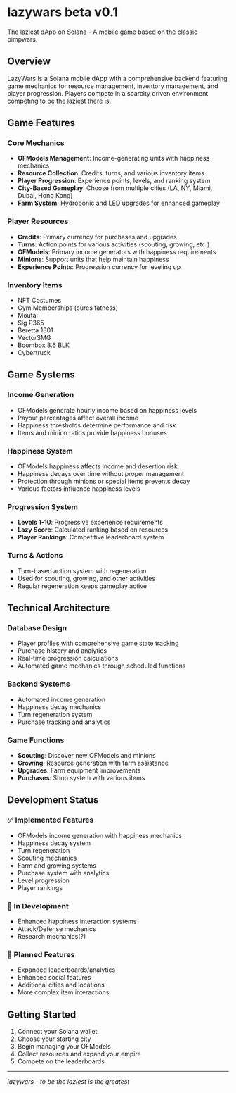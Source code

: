 # lazywars beta v0.1

The laziest dApp on Solana - A mobile game based on the classic pimpwars.

## Overview

LazyWars is a Solana mobile dApp with a comprehensive backend featuring game mechanics for resource management, inventory management, and player progression. Players compete in a scarcity driven environment competing to be the laziest there is.

## Game Features

### Core Mechanics
- **OFModels Management**: Income-generating units with happiness mechanics
- **Resource Collection**: Credits, turns, and various inventory items
- **Player Progression**: Experience points, levels, and ranking system
- **City-Based Gameplay**: Choose from multiple cities (LA, NY, Miami, Dubai, Hong Kong)
- **Farm System**: Hydroponic and LED upgrades for enhanced gameplay

### Player Resources
- **Credits**: Primary currency for purchases and upgrades
- **Turns**: Action points for various activities (scouting, growing, etc.)
- **OFModels**: Primary income generators with happiness requirements
- **Minions**: Support units that help maintain happiness
- **Experience Points**: Progression currency for leveling up

### Inventory Items
- NFT Costumes
- Gym Memberships (cures fatness)
- Moutai
- Sig P365
- Beretta 1301
- VectorSMG
- Boombox 8.6 BLK
- Cybertruck

## Game Systems

### Income Generation
- OFModels generate hourly income based on happiness levels
- Payout percentages affect overall income
- Happiness thresholds determine performance and risk
- Items and minion ratios provide happiness bonuses

### Happiness System
- OFModels happiness affects income and desertion risk
- Happiness decays over time without proper management
- Protection through minions or special items prevents decay
- Various factors influence happiness levels

### Progression System
- **Levels 1-10**: Progressive experience requirements
- **Lazy Score**: Calculated ranking based on resources
- **Player Rankings**: Competitive leaderboard system

### Turns & Actions
- Turn-based action system with regeneration
- Used for scouting, growing, and other activities
- Regular regeneration keeps gameplay active

## Technical Architecture

### Database Design
- Player profiles with comprehensive game state tracking
- Purchase history and analytics
- Real-time progression calculations
- Automated game mechanics through scheduled functions

### Backend Systems
- Automated income generation
- Happiness decay mechanics
- Turn regeneration system
- Purchase tracking and analytics

### Game Functions
- **Scouting**: Discover new OFModels and minions
- **Growing**: Resource generation with farm assistance
- **Upgrades**: Farm equipment improvements
- **Purchases**: Shop system with various items

## Development Status

### ✅ Implemented Features
- OFModels income generation with happiness mechanics
- Happiness decay system
- Turn regeneration
- Scouting mechanics
- Farm and growing systems
- Purchase system with analytics
- Level progression
- Player rankings

### 🚧 In Development
- Enhanced happiness interaction systems
- Attack/Defense mechanics
- Research mechanics(?)

### 🔄 Planned Features
- Expanded leaderboards/analytics
- Enhanced social features
- Additional cities and locations
- More complex item interactions

## Getting Started

1. Connect your Solana wallet
2. Choose your starting city
3. Begin managing your OFModels
4. Collect resources and expand your empire
5. Compete on the leaderboards

---

*lazywars - to be the laziest is the greatest*
